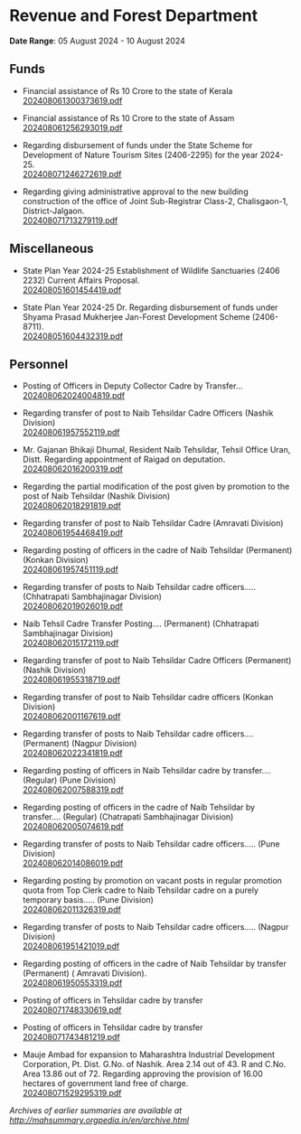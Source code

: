 # Revenue and Forest Department

**Date Range**: 05 August 2024 - 10 August 2024


## Funds
- Financial assistance of Rs 10 Crore to the state of Kerala\
  [202408061300373619.pdf](https://gr.maharashtra.gov.in/Site/Upload/Government%20Resolutions/English/202408061300373619.pdf)

- Financial assistance of Rs 10 Crore to the state of Assam\
  [202408061256293019.pdf](https://gr.maharashtra.gov.in/Site/Upload/Government%20Resolutions/English/202408061256293019.pdf)

- Regarding disbursement of funds under the State Scheme for Development of Nature Tourism Sites (2406-2295) for the year 2024-25.\
  [202408071246272619.pdf](https://gr.maharashtra.gov.in/Site/Upload/Government%20Resolutions/English/202408071246272619...pdf)

- Regarding giving administrative approval to the new building construction of the office of Joint Sub-Registrar Class-2, Chalisgaon-1, District-Jalgaon.\
  [202408071713279119.pdf](https://gr.maharashtra.gov.in/Site/Upload/Government%20Resolutions/English/202408071713279119.pdf)

## Miscellaneous
- State Plan Year 2024-25 Establishment of Wildlife Sanctuaries (2406 2232) Current Affairs Proposal.\
  [202408051601454419.pdf](https://gr.maharashtra.gov.in/Site/Upload/Government%20Resolutions/English/202408051601454419.pdf)

- State Plan Year 2024-25 Dr. Regarding disbursement of funds under Shyama Prasad Mukherjee Jan-Forest Development Scheme (2406-8711).\
  [202408051604432319.pdf](https://gr.maharashtra.gov.in/Site/Upload/Government%20Resolutions/English/202408051604432319.pdf)

## Personnel
- Posting of Officers in Deputy Collector Cadre by Transfer...\
  [202408062024004819.pdf](https://gr.maharashtra.gov.in/Site/Upload/Government%20Resolutions/English/202408062024004819...pdf)

- Regarding transfer of post to Naib Tehsildar Cadre Officers (Nashik Division)\
  [202408061957552119.pdf](https://gr.maharashtra.gov.in/Site/Upload/Government%20Resolutions/English/202408061957552119.pdf)

- Mr. Gajanan Bhikaji Dhumal, Resident Naib Tehsildar, Tehsil Office Uran, Distt. Regarding appointment of Raigad on deputation.\
  [202408062016200319.pdf](https://gr.maharashtra.gov.in/Site/Upload/Government%20Resolutions/English/202408062016200319.pdf)

- Regarding the partial modification of the post given by promotion to the post of Naib Tehsildar (Nashik Division)\
  [202408062018291819.pdf](https://gr.maharashtra.gov.in/Site/Upload/Government%20Resolutions/English/202408062018291819.pdf)

- Regarding transfer of post to Naib Tehsildar Cadre (Amravati Division)\
  [202408061954468419.pdf](https://gr.maharashtra.gov.in/Site/Upload/Government%20Resolutions/English/202408061954468419.pdf)

- Regarding posting of officers in the cadre of Naib Tehsildar (Permanent) (Konkan Division)\
  [202408061957451119.pdf](https://gr.maharashtra.gov.in/Site/Upload/Government%20Resolutions/English/202408061957451119.pdf)

- Regarding transfer of posts to Naib Tehsildar cadre officers..... (Chhatrapati Sambhajinagar Division)\
  [202408062019026019.pdf](https://gr.maharashtra.gov.in/Site/Upload/Government%20Resolutions/English/202408062019026019.pdf)

- Naib Tehsil Cadre Transfer Posting.... (Permanent) (Chhatrapati Sambhajinagar Division)\
  [202408062015172119.pdf](https://gr.maharashtra.gov.in/Site/Upload/Government%20Resolutions/English/202408062015172119.pdf)

- Regarding transfer of post to Naib Tehsildar Cadre Officers (Permanent) (Nashik Division)\
  [202408061955318719.pdf](https://gr.maharashtra.gov.in/Site/Upload/Government%20Resolutions/English/202408061955318719.pdf)

- Regarding transfer of post to Naib Tehsildar cadre officers (Konkan Division)\
  [202408062001167619.pdf](https://gr.maharashtra.gov.in/Site/Upload/Government%20Resolutions/English/202408062001167619.pdf)

- Regarding transfer of posts to Naib Tehsildar cadre officers.... (Permanent) (Nagpur Division)\
  [202408062022341819.pdf](https://gr.maharashtra.gov.in/Site/Upload/Government%20Resolutions/English/202408062022341819.pdf)

- Regarding posting of officers in Naib Tehsildar cadre by transfer.... (Regular) (Pune Division)\
  [202408062007588319.pdf](https://gr.maharashtra.gov.in/Site/Upload/Government%20Resolutions/English/202408062007588319.pdf)

- Regarding posting of officers in the cadre of Naib Tehsildar by transfer.... (Regular) (Chatrapati Sambhajinagar Division)\
  [202408062005074619.pdf](https://gr.maharashtra.gov.in/Site/Upload/Government%20Resolutions/English/202408062005074619.pdf)

- Regarding transfer of posts to Naib Tehsildar cadre officers..... (Pune Division)\
  [202408062014086019.pdf](https://gr.maharashtra.gov.in/Site/Upload/Government%20Resolutions/English/202408062014086019.pdf)

- Regarding posting by promotion on vacant posts in regular promotion quota from Top Clerk cadre to Naib Tehsildar cadre on a purely temporary basis..... (Pune Division)\
  [202408062011326319.pdf](https://gr.maharashtra.gov.in/Site/Upload/Government%20Resolutions/English/202408062011326319.pdf)

- Regarding transfer of posts to Naib Tehsildar cadre officers..... (Nagpur Division)\
  [202408061951421019.pdf](https://gr.maharashtra.gov.in/Site/Upload/Government%20Resolutions/English/202408061951421019.pdf)

- Regarding posting of officers in the cadre of Naib Tehsildar by transfer (Permanent) ( Amravati Division).\
  [202408061950553319.pdf](https://gr.maharashtra.gov.in/Site/Upload/Government%20Resolutions/English/202408061950553319.pdf)

- Posting of officers in Tehsildar cadre by transfer\
  [202408071748330619.pdf](https://gr.maharashtra.gov.in/Site/Upload/Government%20Resolutions/English/202408071748330619.pdf)

- Posting of officers in Tehsildar cadre by transfer\
  [202408071743481219.pdf](https://gr.maharashtra.gov.in/Site/Upload/Government%20Resolutions/English/202408071743481219.pdf)

- Mauje Ambad for expansion to Maharashtra Industrial Development Corporation, Pt. Dist. G.No. of Nashik. Area 2.14 out of 43. R and C.No. Area 13.86 out of 72. Regarding approving the provision of 16.00 hectares of government land free of charge.\
  [202408071529295319.pdf](https://gr.maharashtra.gov.in/Site/Upload/Government%20Resolutions/English/202408071529295319.pdf)


*Archives of earlier summaries are available at http://mahsummary.orgpedia.in/en/archive.html*